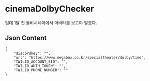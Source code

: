 # cinemaDolbyChecker
입대 1달 전 돌비시네마에서 아바타를 보고야 말겠다.


## Json Content
```
{
    "discordkey": "",
    "url": "https://www.megabox.co.kr/specialtheater/dolby/time",
    "TWILIO_ACCOUNT_SID": "",
    "TWILIO_AUTH_TOKEN": "",
    "TWILIO_PHONE_NUMBER": ""
}
```

